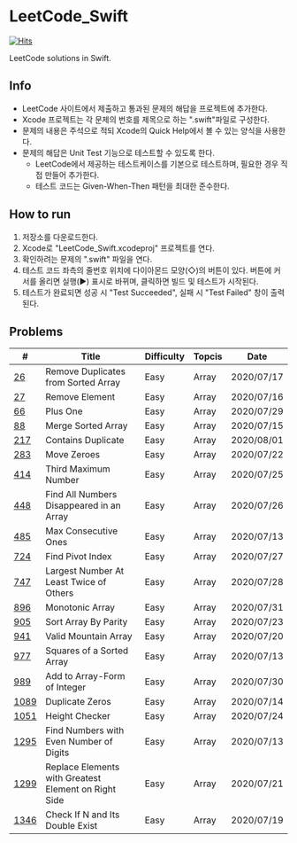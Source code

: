 # LeetCode_Swift

[![Hits](https://hits.seeyoufarm.com/api/count/incr/badge.svg?url=https%3A%2F%2Fgithub.com%2FKyungminLeeDev%2FLeetCode_Swift)](https://hits.seeyoufarm.com)

LeetCode solutions in Swift.



## Info

- LeetCode 사이트에서 제출하고 통과된 문제의 해답을 프로젝트에 추가한다.
- Xcode 프로젝트는 각 문제의 번호를 제목으로 하는 ".swift"파일로 구성한다.
- 문제의 내용은 주석으로 적되 Xcode의 Quick Help에서 볼 수 있는 양식을 사용한다.
- 문제의 해답은 Unit Test 기능으로 테스트할 수 있도록 한다.
    - LeetCode에서 제공하는 테스트케이스를 기본으로 테스트하며, 필요한 경우 직접 만들어 추가한다.
    - 테스트 코드는 Given-When-Then 패턴을 최대한 준수한다.



## How to run

1. 저장소를 다운로드한다.
2. Xcode로 "LeetCode_Swift.xcodeproj" 프로젝트를 연다.
3. 확인하려는 문제의 ".swift" 파일을 연다.
4. 테스트 코드 좌측의 줄번호 위치에 다이아몬드 모양(◇)의 버튼이 있다. 버튼에 커서를 올리면 실행(▶) 표시로 바뀌며, 클릭하면 빌드 및 테스트가 시작된다.
5. 테스트가 완료되면 성공 시 "Test Succeeded", 실패 시 "Test Failed" 창이 출력된다.



## Problems

| #    | Title                  | Difficulty | Topcis | Date       |
| ---- | -----------------------| ---------- | ------ | ---------- |
| [26](https://github.com/KyungminLeeDev/LeetCode_Swift/blob/master/SolutionTests/26.swift) | Remove Duplicates from Sorted Array | Easy | Array | 2020/07/17 |
| [27](https://github.com/KyungminLeeDev/LeetCode_Swift/blob/master/SolutionTests/27.swift) | Remove Element | Easy | Array | 2020/07/16 |
| [66](https://github.com/KyungminLeeDev/LeetCode_Swift/blob/master/SolutionTests/66.swift) | Plus One | Easy | Array | 2020/07/29 |
| [88](https://github.com/KyungminLeeDev/LeetCode_Swift/blob/master/SolutionTests/88.swift) | Merge Sorted Array | Easy | Array | 2020/07/15 |
| [217](https://github.com/KyungminLeeDev/LeetCode_Swift/blob/master/SolutionTests/217.swift) | Contains Duplicate | Easy | Array | 2020/08/01 |
| [283](https://github.com/KyungminLeeDev/LeetCode_Swift/blob/master/SolutionTests/283.swift) | Move Zeroes | Easy | Array | 2020/07/22 |
| [414](https://github.com/KyungminLeeDev/LeetCode_Swift/blob/master/SolutionTests/414.swift) | Third Maximum Number | Easy | Array | 2020/07/25 |
| [448](https://github.com/KyungminLeeDev/LeetCode_Swift/blob/master/SolutionTests/448.swift) | Find All Numbers Disappeared in an Array | Easy | Array | 2020/07/26 |
| [485](https://github.com/KyungminLeeDev/LeetCode_Swift/blob/master/SolutionTests/485.swift) | Max Consecutive Ones | Easy | Array | 2020/07/13 |
| [724](https://github.com/KyungminLeeDev/LeetCode_Swift/blob/master/SolutionTests/724.swift) | Find Pivot Index | Easy | Array | 2020/07/27 |
| [747](https://github.com/KyungminLeeDev/LeetCode_Swift/blob/master/SolutionTests/747.swift) | Largest Number At Least Twice of Others | Easy | Array | 2020/07/28 |
| [896](https://github.com/KyungminLeeDev/LeetCode_Swift/blob/master/SolutionTests/896.swift) | Monotonic Array | Easy | Array | 2020/07/31 |
| [905](https://github.com/KyungminLeeDev/LeetCode_Swift/blob/master/SolutionTests/905.swift) | Sort Array By Parity | Easy | Array | 2020/07/23 |
| [941](https://github.com/KyungminLeeDev/LeetCode_Swift/blob/master/SolutionTests/941.swift) | Valid Mountain Array | Easy | Array | 2020/07/20 |
| [977](https://github.com/KyungminLeeDev/LeetCode_Swift/blob/master/SolutionTests/977.swift) | Squares of a Sorted Array | Easy | Array | 2020/07/13 |
| [989](https://github.com/KyungminLeeDev/LeetCode_Swift/blob/master/SolutionTests/989.swift) | Add to Array-Form of Integer | Easy | Array | 2020/07/30 |
| [1089](https://github.com/KyungminLeeDev/LeetCode_Swift/blob/master/SolutionTests/1089.swift) | Duplicate Zeros | Easy | Array  | 2020/07/14 |
| [1051](https://github.com/KyungminLeeDev/LeetCode_Swift/blob/master/SolutionTests/1051.swift) | Height Checker | Easy | Array  | 2020/07/24 |
| [1295](https://github.com/KyungminLeeDev/LeetCode_Swift/blob/master/SolutionTests/1295.swift) | Find Numbers with Even Number of Digits | Easy | Array | 2020/07/13 |
| [1299](https://github.com/KyungminLeeDev/LeetCode_Swift/blob/master/SolutionTests/1299.swift) | Replace Elements with Greatest Element on Right Side | Easy | Array | 2020/07/21 |
| [1346](https://github.com/KyungminLeeDev/LeetCode_Swift/blob/master/SolutionTests/1346.swift) | Check If N and Its Double Exist | Easy | Array | 2020/07/19 |
